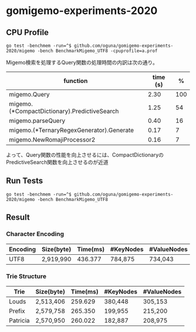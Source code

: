 # gomigemo-experiments-2020

## CPU Profile

```
go test -benchmem -run=^$ github.com/oguna/gomigemo-experiments-2020/migemo -bench BenchmarkMigemo_UTF8 -cpuprofile=a.prof
```

Migemo検索を処理するQuery関数の処理時間の内訳は次の通り。

| function | time (s) | % |
| --- | --- | --- |
| migemo.Query | 2.30 | 100 |
| migemo.(*CompactDictionary).PredictiveSearch | 1.25 | 54 |
| migemo.parseQuery | 0.40 | 16 |
| migemo.(*TernaryRegexGenerator).Generate | 0.17 | 7 |
| migemo.NewRomajiProcessor2 | 0.16 | 7 |

よって、Query関数の性能を向上させるには、CompactDictionaryのPredictiveSearch関数を向上させるのが近道

## Run Tests

```
go test -benchmem -run=^$ github.com/oguna/gomigemo-experiments-2020/migemo -bench BenchmarkMigemo_UTF8
```

## Result

### Character Encoding

| Encoding | Size(byte) | Time(ms) | #KeyNodes | #ValueNodes |
| -------- | ---------- | -------- | ------- | ------- |
| UTF8     |  2,919,990 |  436.377 | 784,875 | 734,043 |

### Trie Structure

| Trie     | Size(byte) | Time(ms) | #KeyNodes | #ValueNodes |
| -------- | ---------- | -------- | ------- | ------- |
| Louds    |  2,513,406 |  259.629 | 380,448 | 305,153 |
| Prefix   |  2,579,758 |  265.350 | 199,955 | 215,200 |
| Patricia |  2,570,950 |  260.022 | 182,887 | 208,975 |